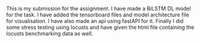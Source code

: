 This is my submission for the assignment. I have made a BiLSTM DL model for the task. I have added the tensorboard files and model architecture file for visualisation. I have also made an api using fastAPI for it. Finally I did some stress testing using locusts and have given the html file containing the locusts benchmarking data as well.
